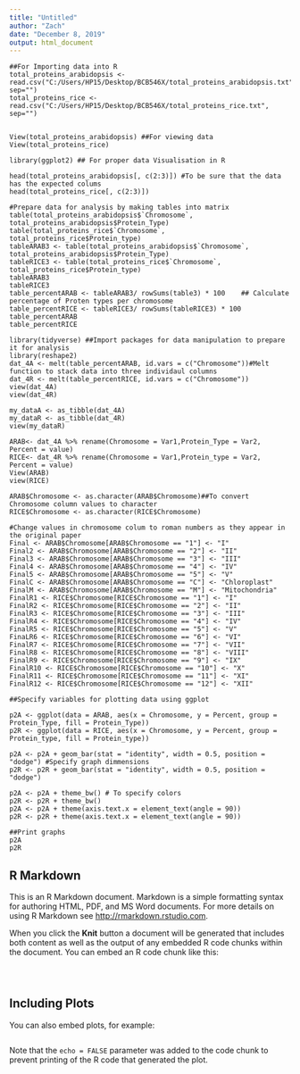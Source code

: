 ```yaml
---
title: "Untitled"
author: "Zach"
date: "December 8, 2019"
output: html_document
---
```


```{r setup, include=FALSE}
##For Importing data into R 
total_proteins_arabidopsis <- read.csv("C:/Users/HP15/Desktop/BCB546X/total_proteins_arabidopsis.txt", sep="")
total_proteins_rice <- read.csv("C:/Users/HP15/Desktop/BCB546X/total_proteins_rice.txt", sep="")


View(total_proteins_arabidopsis) ##For viewing data
View(total_proteins_rice)

library(ggplot2) ## For proper data Visualisation in R

head(total_proteins_arabidopsis[, c(2:3)]) #To be sure that the data has the expected colums
head(total_proteins_rice[, c(2:3)])

#Prepare data for analysis by making tables into matrix
table(total_proteins_arabidopsis$`Chromosome`, total_proteins_arabidopsis$Protein_Type)
table(total_proteins_rice$`Chromosome`, total_proteins_rice$Protein_type)
tableARAB3 <- table(total_proteins_arabidopsis$`Chromosome`, total_proteins_arabidopsis$Protein_Type)
tableRICE3 <- table(total_proteins_rice$`Chromosome`, total_proteins_rice$Protein_type)
tableARAB3
tableRICE3
table_percentARAB <- tableARAB3/ rowSums(table3) * 100    ## Calculate percentage of Proten types per chromosome
table_percentRICE <- tableRICE3/ rowSums(tableRICE3) * 100
table_percentARAB
table_percentRICE

library(tidyverse) ##Import packages for data manipulation to prepare it for analysis
library(reshape2)
dat_4A <- melt(table_percentARAB, id.vars = c("Chromosome"))#Melt function to stack data into three individaul columns
dat_4R <- melt(table_percentRICE, id.vars = c("Chromosome"))
view(dat_4A)
view(dat_4R)

my_dataA <- as_tibble(dat_4A)  
my_dataR <- as_tibble(dat_4R)
view(my_dataR)

ARAB<- dat_4A %>% rename(Chromosome = Var1,Protein_Type = Var2, Percent = value)
RICE<- dat_4R %>% rename(Chromosome = Var1,Protein_type = Var2, Percent = value)
View(ARAB)
view(RICE)

ARAB$Chromosome <- as.character(ARAB$Chromosome)##To convert Chromosome column values to character
RICE$Chromosome <- as.character(RICE$Chromosome)

#Change values in chromosome colum to roman numbers as they appear in the original paper
Final <- ARAB$Chromosome[ARAB$Chromosome == "1"] <- "I"    
Final2 <- ARAB$Chromosome[ARAB$Chromosome == "2"] <- "II"
Final3 <- ARAB$Chromosome[ARAB$Chromosome == "3"] <- "III"
Final4 <- ARAB$Chromosome[ARAB$Chromosome == "4"] <- "IV"
Final5 <- ARAB$Chromosome[ARAB$Chromosome == "5"] <- "V"
FinalC <- ARAB$Chromosome[ARAB$Chromosome == "C"] <- "Chloroplast"
FinalM <- ARAB$Chromosome[ARAB$Chromosome == "M"] <- "Mitochondria"
FinalR1 <- RICE$Chromosome[RICE$Chromosome == "1"] <- "I"
FinalR2 <- RICE$Chromosome[RICE$Chromosome == "2"] <- "II"
FinalR3 <- RICE$Chromosome[RICE$Chromosome == "3"] <- "III"
FinalR4 <- RICE$Chromosome[RICE$Chromosome == "4"] <- "IV"
FinalR5 <- RICE$Chromosome[RICE$Chromosome == "5"] <- "V"
FinaLR6 <- RICE$Chromosome[RICE$Chromosome == "6"] <- "VI"
FinalR7 <- RICE$Chromosome[RICE$Chromosome == "7"] <- "VII"
FinalR8 <- RICE$Chromosome[RICE$Chromosome == "8"] <- "VIII"
FinalR9 <- RICE$Chromosome[RICE$Chromosome == "9"] <- "IX"
FinalR10 <- RICE$Chromosome[RICE$Chromosome == "10"] <- "X"
FinalR11 <- RICE$Chromosome[RICE$Chromosome == "11"] <- "XI"
FinalR12 <- RICE$Chromosome[RICE$Chromosome == "12"] <- "XII"

##Specify variables for plotting data using ggplot

p2A <- ggplot(data = ARAB, aes(x = Chromosome, y = Percent, group = Protein_Type, fill = Protein_Type))
p2R <- ggplot(data = RICE, aes(x = Chromosome, y = Percent, group = Protein_type, fill = Protein_type))

p2A <- p2A + geom_bar(stat = "identity", width = 0.5, position = "dodge") #Specify graph dimmensions 
p2R <- p2R + geom_bar(stat = "identity", width = 0.5, position = "dodge")

p2A <- p2A + theme_bw() # To specify colors
p2R <- p2R + theme_bw()
p2A <- p2A + theme(axis.text.x = element_text(angle = 90))
p2R <- p2R + theme(axis.text.x = element_text(angle = 90))

##Print graphs
p2A
p2R
```

## R Markdown

This is an R Markdown document. Markdown is a simple formatting syntax for authoring HTML, PDF, and MS Word documents. For more details on using R Markdown see <http://rmarkdown.rstudio.com>.

When you click the **Knit** button a document will be generated that includes both content as well as the output of any embedded R code chunks within the document. You can embed an R code chunk like this:

```{}



```

## Including Plots

You can also embed plots, for example:

```{r pressure, echo=FALSE}

```

Note that the `echo = FALSE` parameter was added to the code chunk to prevent printing of the R code that generated the plot.
